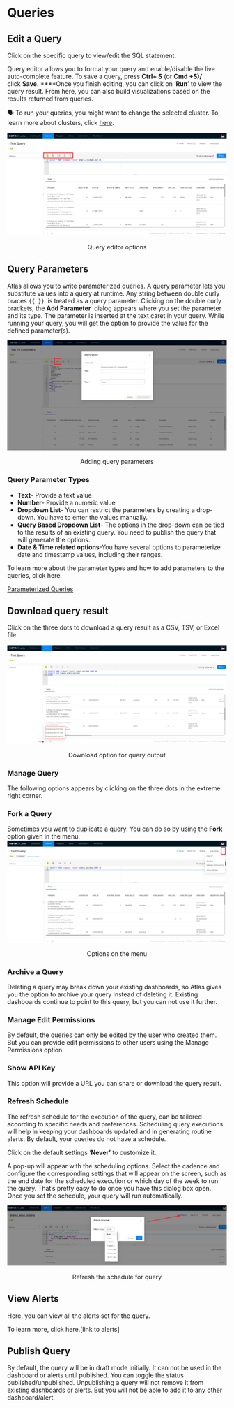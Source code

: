 # Queries

## Edit a Query

Click on the specific query to view/edit the SQL statement. 

Query editor allows you to format your query and enable/disable the live auto-complete feature. To save a query, press **Ctrl+ S** (or **Cmd +S)/** click **Save**. ****Once you finish editing, you can click on ‘**Run**’ to view the query result. From here, you can also build visualizations based on the results returned from queries.

<aside class="callout">
🗣 To run your queries, you might want to change the selected cluster. To learn more about clusters, click <a href="/resources/cluster/">here</a>.

</aside>

![Query editor options](queries/query_editor.png)

<figcaption align = "center">Query editor options</figcaption>

## Query Parameters

Atlas allows you to write parameterized queries. A query parameter lets you substitute values into a query at runtime. Any string between double curly braces `{{ }}`
 is treated as a query parameter. Clicking on the double curly brackets, the **Add Parameter**
 dialog appears where you set the parameter and its type. The parameter is inserted at the text caret in your query. While running your query, you will get the option to provide the value for the defined parameter(s).

![Adding query parameters](queries/add_parameter.png)

<figcaption align = "center">Adding query parameters</figcaption>

### **Query Parameter Types**

- **Text**- Provide a text value
- **Number**- Provide a numeric value
- **Dropdown List**- You can restrict the parameters by creating a drop-down. You have to enter the values manually.
- **Query Based Dropdown List**- The options in the drop-down can be tied to the results of an existing query. You need to publish the query that will generate the options.
- **Date & Time related options**-You have several options to parameterize date and timestamp values, including their ranges.
    
To learn more about the parameter types and how to add parameters to the queries, click here.
    
[Parameterized Queries](queries/parameterized_queries.md)
    
## Download query result
    
Click on the three dots to download a query result as a CSV, TSV, or Excel file.
    
![Download option for query output](queries/download_query_result.png)
    
<figcaption align = "center">Download option for query output</figcaption>
    

### Manage Query

The following options appears by clicking on the three dots in the extreme right corner.

### Fork a Query

Sometimes you want to duplicate a query. You can do so by using the **Fork** option given in the menu. 
![Three dots menu ](queries/three_dots.png)

<figcaption align = "center">Options on the menu </figcaption>

### **Archive a Query**

Deleting a query may break down your existing dashboards, so Atlas gives you the option to archive your query instead of deleting it.  Existing dashboards continue to point to this query, but you can not use it further. 

### **Manage Edit Permissions**

By default, the queries can only be edited by the user who created them. But you can provide edit permissions to other users using the Manage Permissions option.

### **Show API Key**

This option will provide a URL you can share or download the query result. 

### **Refresh Schedule**

The refresh schedule for the execution of the query, can be tailored according to specific needs and preferences. Scheduling query executions will help in keeping your dashboards updated and in generating routine alerts. By default, your queries do not have a schedule.

Click on the default settings ‘**Never’** to customize it. 

A pop-up will appear with the scheduling options. Select the cadence and configure the corresponding settings that will appear on the screen, such as the end date for the scheduled execution or which day of the week to run the query. That’s pretty easy to do once you have this dialog box open. Once you set the schedule, your query will run automatically.

![Refresh the schedule for query](queries/refresh_schedule.png)

<figcaption align = "center">Refresh the schedule for query</figcaption>

## View Alerts

Here, you can view all the alerts set for the query. 

To learn more, click here.[link to alerts]

## Publish Query

By default, the query will be in draft mode initially. It can not be used in the dashboard or alerts until published. You can toggle the status published/unpublished. Unpublishing a query will not remove it from existing dashboards or alerts. But you will not be able to add it to any other dashboard/alert.